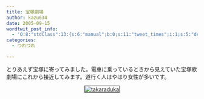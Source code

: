 ```yaml
---
title: 宝塚劇場
author: kazu634
date: 2005-09-15
wordtwit_post_info:
  - 'O:8:"stdClass":13:{s:6:"manual";b:0;s:11:"tweet_times";i:1;s:5:"delay";i:0;s:7:"enabled";i:1;s:10:"separation";s:2:"60";s:7:"version";s:3:"3.7";s:14:"tweet_template";b:0;s:6:"status";i:2;s:6:"result";a:0:{}s:13:"tweet_counter";i:2;s:13:"tweet_log_ids";a:1:{i:0;i:2049;}s:9:"hash_tags";a:0:{}s:8:"accounts";a:1:{i:0;s:7:"kazu634";}}'
categories:
  - つれづれ

---
```

<div class="section">
<p>
    とりあえず宝塚に寄ってみました。電車に乗っているときから見えていた宝塚歌劇場にこれから接近してみます。道行く人はやはり女性が多いです。
</p>
  
<p>
<center>
<a href="http://image.blog.livedoor.jp/simoom634/imgs/a/1/a193d5cd.jpg" onclick="__gaTracker('send', 'event', 'outbound-article', 'http://image.blog.livedoor.jp/simoom634/imgs/a/1/a193d5cd.jpg', '');" target="_blank"><img alt="takaraduka" src="http://image.blog.livedoor.jp/simoom634/imgs/a/1/a193d5cd-s.jpg" class="pict" border="1" /></a>
</center>
</p>
</div>
